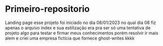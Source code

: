 # Primeiro-repositorio
 Landing page
esse projeto foi iniciado no dia 08/01/2023
no qual dia 08 fiz apenas o arquivo index e sua estilização 
era pra ser só uma tentativa de projeto algo para testar e firmar meus conhecimentos
porém resolvir ir mais alem e criei uma empresa fictícia que fornece ghost-writes kkkk
